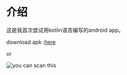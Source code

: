 # 介绍

这是我首次尝试用kotlin语言编写的android app。

download apk :[here](https://pan.baidu.com/s/1jJ3ErOE)

or 

![you can scan this](https://pan.baidu.com/share/qrcode?w=148&h=148&url=https%3A%2F%2Fpan.baidu.com%2Fs%2F1jJ3ErOE%26qrfrom%3D1%26qrtype%3Dapk)
